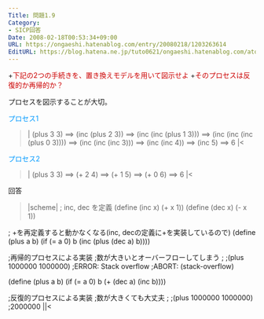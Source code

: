 ```yaml
---
Title: 問題1.9
Category:
- SICP回答
Date: 2008-02-18T00:53:34+09:00
URL: https://ongaeshi.hatenablog.com/entry/20080218/1203263614
EditURL: https://blog.hatena.ne.jp/tuto0621/ongaeshi.hatenablog.com/atom/entry/6435922169449193154
---
```


+<span style="color:#CC0000;">下記の2つの手続きを、置き換えモデルを用いて図示せよ</span>
+<span style="color:#CC0000;">そのプロセスは反復的か再帰的か？</span>

プロセスを図示することが大切。

<span style="color:#0099FF;">プロセス1</span>
>|
(plus 3 3)
==> (inc (plus 2 3))
==> (inc (inc (plus 1 3)))
==> (inc (inc (inc (plus 0 3))))
==> (inc (inc (inc 3)))
==> (inc (inc 4))
==> (inc 5)
==> 6
|<

<span style="color:#0099FF;">プロセス2</span>
>|
(plus 3 3)
==> (+ 2 4)
==> (+ 1 5)
==> (+ 0 6)
==> 6
|<

回答

>|scheme|
; inc, dec を定義
(define (inc x) (+ x 1))
(define (dec x) (- x 1))

; +を再定義すると動かなくなる(inc, decの定義に+を実装しているので)
(define (plus a b)
  (if (= a 0)
      b
      (inc (plus (dec a) b))))

;再帰的プロセスによる実装
;数が大きいとオーバーフローしてしまう
;
;(plus 1000000 1000000)
;ERROR: Stack overflow
;ABORT: (stack-overflow)

(define (plus a b)
  (if (= a 0)
      b
      (+ (dec a) (inc b))))

;反復的プロセスによる実装
;数が大きくても大丈夫
;
;(plus 1000000 1000000)
;2000000
||<
